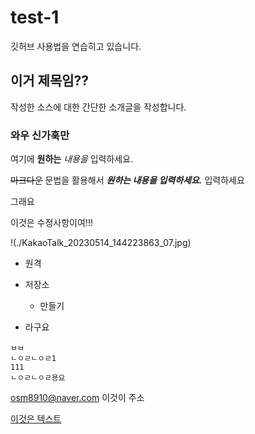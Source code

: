 # test-1
깃허브 사용법을 연습히고 있습니다.

## 이거 제목임??


작성한 소스에 대한 간단한 소개글을 작성합니다.


### 와우 신가훅만
여기에 **원하는** *내용을* 입력하세요.

~~마크다운~~ 문법을 활용해서 ***원하는 내용을 입력하세요.***
입력하세요

그래요

이것은 수정사항이여!!!

!(./KakaoTalk_20230514_144223863_07.jpg)
- 원격
- 저장소
  - 만들기

- 라구요


 ```javascrit
ㅂㅂ
ㄴㅇㄹㄴㅇㄹ1
111
ㄴㅇㄹㄴㅇㄹ용요
```

<osm8910@naver.com> 이것이 주소


[이것은 텍스트](www.naver.com, "부가설명이당께")


